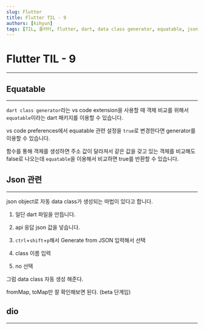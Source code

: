 ```yaml
---
slug: Flutter
title: Flutter TIL - 9
authors: [kihyun]
tags: [TIL, 플러터, flutter, dart, data class generator, equatable, json]
---
```


# Flutter TIL - 9
---

## Equatable
---

`dart class generator`라는 vs code extension을 사용할 때 객체 비교를 위해서 `equatable`이라는 dart 패키지를 이용할 수 있습니다.

vs code preferences에서 equatable 관련 설정을 `true`로 변경한다면 generator를 이용할 수 있습니다.

함수를 통해 객체를 생성하면 주소 값이 달라져서 같은 값을 갖고 있는 객체를 비교해도 false로 나오는데 `equatable`을 이용해서 비교하면 true를 반환할 수 있습니다.

## Json 관련
---

json object로 자동 data class가 생성되는 마법이 있다고 합니다.

1. 일단 dart 파일을 만듭니다.

2. api 응답 json 값을 넣습니다.

3. `ctrl`+`shift`+`p`해서 Generate from JSON 입력해서 선택

4. class 이름 입력

5. no 선택

그럼 data class 자동 생성 해준다.

fromMap, toMap만 잘 확인해보면 된다. (beta 단계임)

## dio
---